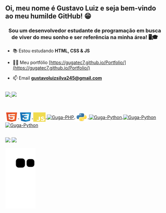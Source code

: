 ## Oi, meu nome é Gustavo Luiz e seja bem-vindo ao meu humilde GitHub! 😁

<h3 align="center">Sou um desenvolvedor estudante de programação em busca de viver do meu sonho e ser referência na minha área! 🖥️🎓</h3>

- 📚 Estou estudando **HTML, CSS & JS**

- 👨‍💻 Meu portfólio [https://gugatec7.github.io/Portfolio/](https://gugatec7.github.io/Portfolio/)

- 📫 Email **gustavoluizsilva245@gmail.com**

##



<div>
  <a href="https://github.com/GuGaTeC7">
  <img height="180em" src="https://github-readme-stats.vercel.app/api?username=GuGaTeC7&show_icons=true&theme=nord&include_all_commits=true&count_private=true"/>
  <img height="180em" src="https://github-readme-stats.vercel.app/api/top-langs/?username=GuGaTeC7&layout=compact&langs_count=7&theme=nord"/>
</div>
  
##

<div style="display: inline_block"><br>
  <img align="center" alt="Guga-HTML" height="30" width="40" src="https://raw.githubusercontent.com/devicons/devicon/master/icons/html5/html5-original.svg">
  <img align="center" alt="Guga-CSS" height="30" width="40" src="https://raw.githubusercontent.com/devicons/devicon/master/icons/css3/css3-original.svg">
  <img align="center" alt="Guga-Js" height="30" width="40" src="https://raw.githubusercontent.com/devicons/devicon/master/icons/javascript/javascript-plain.svg">
  <img align="center" alt="Guga-PHP" height="30" width="40" src="https://raw.githubusercontent.com/jmnote/z-icons/master/svg/php.svg">
  <img align="center" alt="Guga-Python" height="30" width="40" src="https://raw.githubusercontent.com/devicons/devicon/master/icons/python/python-original.svg">
  <img align="center" alt="Guga-Python" height="30" width="40" src="https://raw.githubusercontent.com/jmnote/z-icons/master/svg/java.svg">
  <img align="center" alt="Guga-Python" height="30" width="40" src="https://raw.githubusercontent.com/jmnote/z-icons/master/svg/git.svg">
  <img align="center" alt="Guga-Python" height="30" width="40" src="https://raw.githubusercontent.com/jmnote/z-icons/master/svg/github.svg">
</div>
  
  ##
 
<div> 
  <a href="https://www.instagram.com/gug4_____/" target="_blank"><img src="https://img.shields.io/badge/-Instagram-%23E4405F?style=for-the-badge&logo=instagram&logoColor=white" target="_blank"></a>
  <a href="https://www.linkedin.com/in/gustavoluiz1/" target="_blank"><img src="https://img.shields.io/badge/-LinkedIn-%230077B5?style=for-the-badge&logo=linkedin&logoColor=white" target="_blank"></a> 
 
  ![Snake animation](https://github.com/GuGaTeC7/GuGaTeC7/blob/output/github-contribution-grid-snake.svg)
 
</div>
